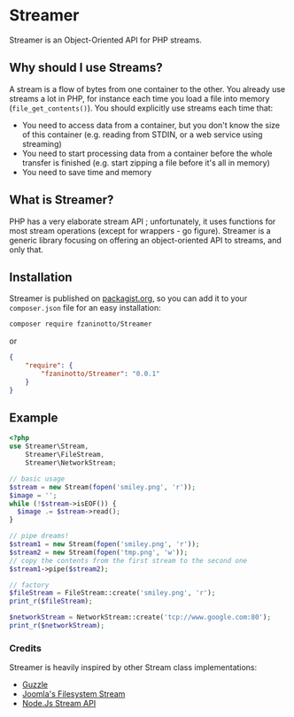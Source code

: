 # Streamer

Streamer is an Object-Oriented API for PHP streams.

## Why should I use Streams?

A stream is a flow of bytes from one container to the other. You already use streams a lot in PHP, for instance each time you load a file into memory (`file_get_contents()`). You should explicitly use streams each time that:

* You need to access data from a container, but you don't know the size of this container (e.g. reading from STDIN, or a web service using streaming)
* You need to start processing data from a container before the whole transfer is finished (e.g. start zipping a file before it's all in memory)
* You need to save time and memory

## What is Streamer?

PHP has a very elaborate stream API ; unfortunately, it uses functions for most stream operations (except for wrappers - go figure). Streamer is a generic library focusing on offering an object-oriented API to streams, and only that.

## Installation

Streamer is published on [packagist.org](http://packagist.org/packages/fzaninotto/Streamer), so you can add it to your `composer.json` file for an easy installation:

```sh
composer require fzaninotto/Streamer
```

or

```json
{
    "require": {
        "fzaninotto/Streamer": "0.0.1"
    }
}
```

## Example

```php
<?php
use Streamer\Stream,
	Streamer\FileStream,
	Streamer\NetworkStream;

// basic usage
$stream = new Stream(fopen('smiley.png', 'r'));
$image = '';
while (!$stream->isEOF()) {
  $image .= $stream->read();
}

// pipe dreams!
$stream1 = new Stream(fopen('smiley.png', 'r'));
$stream2 = new Stream(fopen('tmp.png', 'w'));
// copy the contents from the first stream to the second one
$stream1->pipe($stream2);

// factory
$fileStream = FileStream::create('smiley.png', 'r');
print_r($fileStream);

$networkStream = NetworkStream::create('tcp://www.google.com:80');
print_r($networkStream);

```

### Credits

Streamer is heavily inspired by other Stream class implementations:

* [Guzzle](https://github.com/guzzle/streams/blob/ce5a645ee89ea0914db1f601b917b8bf211e3630/src/Stream.php)
* [Joomla's Filesystem Stream](http://api.joomla.org/__filesource/fsource_Joomla-Platform_FileSystem--_librariesjoomlafilesystemstream.php.html)
* [Node.Js Stream API](http://nodejs.org/api/stream.html)
